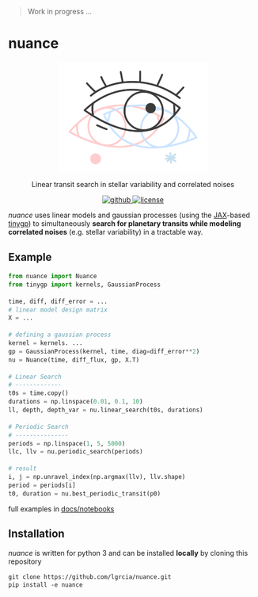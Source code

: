> Work in progress ...

# nuance

<p align="center" style="margin-top:20px">
    <img src="docs/nuance.svg" width="300">
</p>

<p align="center">
  Linear transit search in stellar variability and correlated noises 
  <br>
  <p align="center">
    <a href="https://github.com/lgrcia/nuance">
      <img src="https://img.shields.io/badge/github-lgrcia/nuance-blue.svg?style=flat" alt="github"/>
    </a>
    <a href="">
      <img src="https://img.shields.io/badge/license-MIT-lightgray.svg?style=flat" alt="license"/>
    </a>
  </p>
</p>

*nuance* uses linear models and gaussian processes (using the [JAX](https://github.com/google/jax)-based [tinygp](https://github.com/dfm/tinygp)) to simultaneously **search for planetary transits while modeling correlated noises** (e.g. stellar variability) in a tractable way.

## Example

```python
from nuance import Nuance
from tinygp import kernels, GaussianProcess

time, diff, diff_error = ...
# linear model design matrix
X = ...

# defining a gaussian process
kernel = kernels. ...
gp = GaussianProcess(kernel, time, diag=diff_error**2)
nu = Nuance(time, diff_flux, gp, X.T)

# Linear Search
# -------------
t0s = time.copy()
durations = np.linspace(0.01, 0.1, 10)
ll, depth, depth_var = nu.linear_search(t0s, durations)

# Periodic Search
# ---------------
periods = np.linspace(1, 5, 5000)
llc, llv = nu.periodic_search(periods)

# result
i, j = np.unravel_index(np.argmax(llv), llv.shape)
period = periods[i]
t0, duration = nu.best_periodic_transit(p0)
```

full examples in [docs/notebooks](docs/notebooks)

## Installation

*nuance* is written for python 3 and can be installed **locally** by cloning this repository

```shell
git clone https://github.com/lgrcia/nuance.git
pip install -e nuance
```
